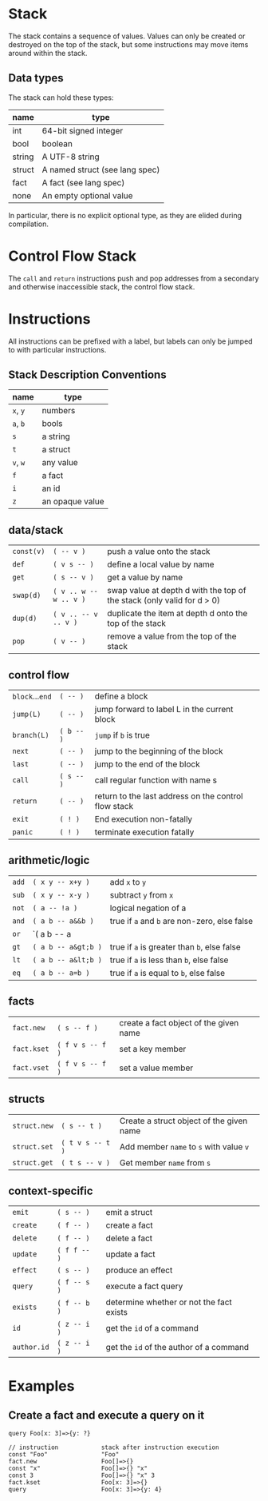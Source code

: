 # Stack

The stack contains a sequence of values. Values can only be created or destroyed on the top of the stack, but some instructions may move items around within the stack.

## Data types

The stack can hold these types:

| name     | type                  |
|----------|-----------------------|
| int      | 64-bit signed integer |
| bool     | boolean               |
| string   | A UTF-8 string        |
| struct   | A named struct (see lang spec) |
| fact     | A fact (see lang spec) |
| none     | An empty optional value |

In particular, there is no explicit optional type, as they are elided during compilation.

# Control Flow Stack

The `call` and `return` instructions push and pop addresses from a secondary and otherwise inaccessible stack, the control flow stack.

# Instructions

All instructions can be prefixed with a label, but labels can only be jumped to with particular instructions.

## Stack Description Conventions

| name     | type |
|----------|------|
|`x`, `y`  |numbers|
|`a`, `b`  |bools|
|`s`       |a string|
|`t`       |a struct|
|`v`, `w`  |any value|
|`f`       |a fact|
|`i`       |an id|
|`z`       |an opaque value|

## data/stack
||||
|-|-|-|
| `const(v)`   | `( -- v )`         | push a value onto the stack
| `def`        | `( v s -- )`       | define a local value by name
| `get`        | `( s -- v )`       | get a value by name
| `swap(d)`    | `( v .. w -- w .. v )` | swap value at depth d with the top of the stack (only valid for d > 0)
|`dup(d)`    | `( v .. -- v .. v )` | duplicate the item at depth d onto the top of the stack
|`pop`         | `( v -- )`         | remove a value from the top of the stack

## control flow
||||
|-|-|-|
|`block`...`end` | `( -- )`           | define a block
|`jump(L)`       | `( -- )`           | jump forward to label L in the current block
|`branch(L)`     | `( b -- )`         | `jump` if `b` is true
|`next`          | `( -- )`           | jump to the beginning of the block
|`last`          | `( -- )`           | jump to the end of the block
|`call`          | `( s -- )`         | call regular function with name s
|`return`        | `( -- )`           | return to the last address on the control flow stack
|`exit`          | `( ! )`            | End execution non-fatally
|`panic`         | `( ! )`            | terminate execution fatally

## arithmetic/logic
||||
|-|-|-|
|`add`          | `( x y -- x+y )`     | add `x` to `y`
|`sub`          | `( x y -- x-y )`     | subtract `y` from `x`
|`not`          | `( a -- !a )`        | logical negation of a
|`and`          | `( a b -- a&&b )`    | true if `a` and `b` are non-zero, else false
|`or`           | `( a b -- a||b )`    | true if `a` or `b` are non-zero, else false
|`gt`           | `( a b -- a&gt;b )`  | true if `a` is greater than `b`, else false
|`lt`           | `( a b -- a&lt;b )`  | true if `a` is less than `b`, else false
|`eq`           | `( a b -- a=b )`     | true if `a` is equal to `b`, else false

## facts
||||
|-|-|-|
|`fact.new`     | `( s -- f )`         | create a fact object of the given name
|`fact.kset`    | `( f v s -- f )`     | set a key member
|`fact.vset`    | `( f v s -- f )`     | set a value member

## structs
||||
|-|-|-|
|`struct.new`   | `( s -- t )`         | Create a struct object of the given name
|`struct.set`   | `( t v s -- t )`     | Add member `name` to `s` with value `v`
|`struct.get`   | `( t s -- v )`       | Get member `name` from `s`

## context-specific
||||
|-|-|-|
|`emit`         | `( s -- )`           | emit a struct
|`create`       | `( f -- )`           | create a fact
|`delete`       | `( f -- )`           | delete a fact
|`update`       | `( f f -- )`         | update a fact
|`effect`       | `( s -- )`           | produce an effect
|`query`        | `( f -- s )`         | execute a fact query
|`exists`       | `( f -- b )`         | determine whether or not the fact exists
|`id`           | `( z -- i )`         | get the `id` of a command  
|`author.id`    | `( z -- i )`         | get the `id` of the author of a command

# Examples

## Create a fact and execute a query on it

```
query Foo[x: 3]=>{y: ?}
```

```
// instruction            stack after instruction execution
const "Foo"               "Foo"
fact.new                  Foo[]=>{}
const "x"                 Foo[]=>{} "x"
const 3                   Foo[]=>{} "x" 3
fact.kset                 Foo[x: 3]=>{}
query                     Foo[x: 3]=>{y: 4}
```
